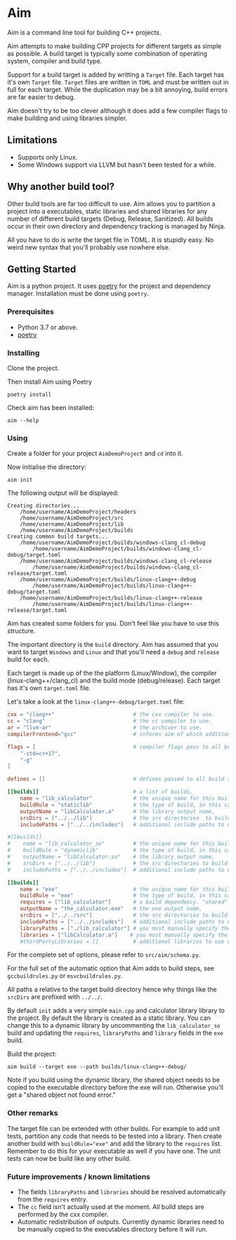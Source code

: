 # Aim
Aim is a command line tool for building C++ projects.

Aim attempts to make building CPP projects for different targets as simple as possible. A build target is typically some combination of operating system, compiler and build type.

Support for a build target is added by writting a `Target` file. Each target has it's own `Target` file. `Target` files are written in `TOML` and must be written out in full for each target. While the duplication may be a bit annoying, build errors are far easier to debug.

Aim doesn't try to be too clever although it does add a few compiler flags to make building and using libraries simpler.

## Limitations
* Supports only Linux.
* Some Windows support via LLVM but hasn't been tested for a while.

## Why another build tool?
Other build tools are far too difficult to use. Aim allows you to partition a project into a executables, static libraries
and shared libraries for any number of different build targets (Debug, Release, Sanitized). All builds occur in their own
directory and dependency tracking is managed by Ninja.

All you have to do is write the target file in TOML. It is stupidly easy. No weird new syntax that you'll probably
use nowhere else.

## Getting Started
Aim is a python project. It uses [poetry](https://python-poetry.org/) for the project and dependency manager.
Installation must be done using `poetry`.

### Prerequisites
* Python 3.7 or above.
* [poetry](https://python-poetry.org/)

### Installing
Clone the project.

Then install Aim using Poetry

`poetry install`

Check aim has been installed:

`aim --help`

### Using
Create a folder for your project `AimDemoProject` and `cd` into it.

Now initialise the directory:

`aim init`

The following output will be displayed:

```
Creating directories...
	/home/username/AimDemoProject/headers
	/home/username/AimDemoProject/src
	/home/username/AimDemoProject/lib
	/home/username/AimDemoProject/builds
Creating common build targets...
	/home/username/AimDemoProject/builds/windows-clang_cl-debug
		/home/username/AimDemoProject/builds/windows-clang_cl-debug/target.toml
	/home/username/AimDemoProject/builds/windows-clang_cl-release
		/home/username/AimDemoProject/builds/windows-clang_cl-release/target.toml
	/home/username/AimDemoProject/builds/linux-clang++-debug
		/home/username/AimDemoProject/builds/linux-clang++-debug/target.toml
	/home/username/AimDemoProject/builds/linux-clang++-release
		/home/username/AimDemoProject/builds/linux-clang++-release/target.toml
```

Aim has created some folders for you. Don't feel like you have to use this structure.

The important directory is the `build` directory. Aim has assumed that you want to target `Windows` and `Linux`
and that you'll need a `debug` and `release` build for each. 

Each target is made up of the the platform (Linux/Window),
the compiler (linux-clang++/clang_cl) and the build mode (debug/release). Each target has it's own `target.toml` file.

Let's take a look at the `linux-clang++-debug/target.toml` file:

```toml
cxx = "clang++"                         # the cxx compiler to use.
cc = "clang"                            # the cc compiler to use.
ar = "llvm-ar"                          # the archiver to use.
compilerFrontend="gcc"                  # informs aim of which additional flags to include at various stages of the build.

flags = [                               # compiler flags pass to all build targets.
    "-std=c++17",
    "-g"
]

defines = []                            # defines passed to all build targets.

[[builds]]                              # a list of builds.
    name = "lib_calculator"             # the unique name for this build.
    buildRule = "staticlib"             # the type of build, in this case create a static library.
    outputName = "libCalculator.a"      # the library output name,
    srcDirs = ["../../lib"]             # the src directories  to build the static library from.
    includePaths = ["../../includes"]   # additional include paths to use during the build.

#[[builds]]
#    name = "lib_calculator_so"         # the unique name for this build.
#    buildRule = "dynamiclib"           # the type of build, in this case create a shared library.
#    outputName = "libCalculator.so"    # the library output name,
#    srcDirs = ["../../lib"]            # the src directories to build the shared library from.
#    includePaths = ["../../includes"]  # additional include paths to use during the build.

[[builds]]
    name = "exe"                        # the unique name for this build.
    buildRule = "exe"                   # the type of build, in this case an executable.
    requires = ["lib_calculator"]       # a build dependency. "shared" will be built first and linked against.
    outputName = "the_calculator.exe"   # the exe output name,
    srcDirs = ["../../src"]             # the src directories to build the shared library from.
    includePaths = ["../../includes"]   # additional include paths to use during the build.
    libraryPaths = ["./lib_calculator"] # you must manually specify the library path to the dependency (requires).
    libraries = ["libCalculator.a"]    # you must manually specify the library name of the dependency (requires).
    #thirdPartyLibraries = []           # additional libraries to use during the build that are not apart of the Aim build process.
```
For the complete set of options, please refer to `src/aim/schema.py`.

For the full set of the automatic option that Aim adds to build steps, see `gccbuildrules.py` or `msvcbuildrules.py`.

All paths a relative to the target build directory hence why things like the `srcDirs` are prefixed with `../../`.

By default `init` adds a very simple `main.cpp` and calculator library library to the project. By default the library
is created as a static library. You can change this to a dynamic library by uncommenting the `lib_calculator_so` build
and updating the `requires`, `libraryPaths` and `library` fields in the `exe` build.

Build the project:

`aim build --target exe --path builds/linux-clang++-debug/`

Note if you build using the dynamic library, the shared object needs to be copied to the executable directory before the
exe will run. Otherwise you'll get a "shared object not found error."

### Other remarks
The target file can be extended with other builds. For example to add unit tests, partition any code that needs to be
tested into a library. Then create another build with `buildRule="exe"` and add the library to the `requires` list.
Remember to do this for your executable as well if you have one. The unit tests can now be build like any other build.

### Future improvements / known limitations
 * The fields `libraryPaths` and `libraries` should be resolved automatically from the `requires` entry.
 * The `cc` field isn't actually used at the moment. All build steps are performed by the cxx compiler.
 * Automatic redistribution of outputs. Currently dynamic libraries need to be manually copied to the executables directory before it will run.
